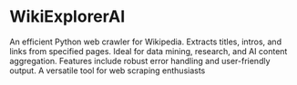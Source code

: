 # WikiExplorerAI
An efficient Python web crawler for Wikipedia. Extracts titles, intros, and links from specified pages. Ideal for data mining, research, and AI content aggregation. Features include robust error handling and user-friendly output. A versatile tool for web scraping enthusiasts
